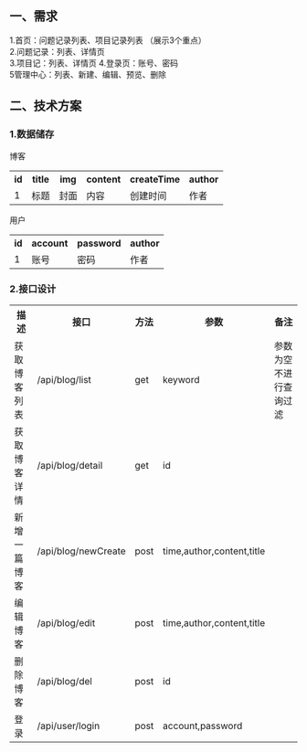 ## 一、需求

  1.首页：问题记录列表、项目记录列表  （展示3个重点）  
  2.问题记录：列表、详情页  
  3.项目记：列表、详情页
  4.登录页：账号、密码  
  5管理中心：列表、新建、编辑、预览、删除

## 二、技术方案
  
  ### 1.数据储存
  博客
   <table>
     <tr>
         <th>id</th>
         <th>title</th>
         <th>img</th>
         <th>content</th>
         <th>createTime</th>
         <th>author</th>
     </tr>
     <tr>
         <td>1</td>
         <td>标题</td>
         <td>封面</td>
         <td>内容</td>
         <td>创建时间</td>
         <td>作者</td>
     </tr>
   </table>
  用户
     <table>
     <tr>
         <th>id</th>
         <th>account</th>
         <th>password</th>
         <th>author</th>
     </tr>
     <tr>
         <td>1</td>
         <td>账号</td>
         <td>密码</td>
         <td>作者</td>
     </tr>
   </table>

###  2.接口设计

  <table>
     <tr>
         <th>描述</th>
         <th>接口</th>
         <th>方法</th>
         <th>参数</th>
         <th>备注</th>
     </tr>
     <tr>
         <td>获取博客列表</td>
         <td>/api/blog/list</td>
         <td>get</td>
         <td>keyword</td>
         <td>参数为空不进行查询过滤</td>
     </tr>
      <tr>
         <td>获取博客详情</td>
         <td>/api/blog/detail</td>
         <td>get</td>
         <td>id</td>
         <td></td>
     </tr>
      <tr>
         <td>新增一篇博客</td>
         <td>/api/blog/newCreate</td>
         <td>post</td>
         <td>time,author,content,title</td>
         <td></td>
     </tr>
      <tr>
         <td>编辑博客</td>
         <td>/api/blog/edit</td>
         <td>post</td>
         <td>time,author,content,title</td>
         <td></td>
     </tr>
      <tr>
         <td>删除博客</td>
         <td>/api/blog/del</td>
         <td>post</td>
         <td>id</td>
         <td></td>
     </tr>
     <tr>
         <td>登录</td>
         <td>/api/user/login</td>
         <td>post</td>
         <td>account,password</td>
         <td></td>
     </tr>
   </table>




  